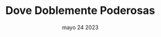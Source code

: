 ---
#vista previa
title: Dove Doblemente Poderosas
image: /img/works/3.jpg
category: TECNOLOGÍA
date: mayo 24 2023

#params
layout: "three"

#detalles completos
introTitle: <span class="mil-thin">El doble poder que</span> transforma

details:
    - label: "Cliente:"
      value: "Dove"

    - label: "Fecha:"
      value: "Octubre 2022"

    - label: "Campaña:"
      value: "Doblemente Poderosas"

# ✅ SECCIÓN VIDEO AÑADIDA

video:
    url: "/videos/proyecto-3/dove.mp4"
    thumbnail: "/videos/proyecto-3/dovebg.jpg"
    isLocal: true

description:
    enabled: 1
    title: Historias reales que inspiran
    content: "
      <p>Este proyecto refleja cómo la autenticidad y la confianza se transforman en un mensaje poderoso cuando se cuentan desde quienes lo viven. En el video, mujeres reales comparten con entusiasmo lo que significa para ellas cuidar su cabello con Dove y la seguridad de elegir un producto en el que confían desde siempre.</p> <p>Cada testimonio transmite emoción genuina. Las protagonistas no solo muestran resultados visibles, también expresan lo que la marca representa en su vida: una aliada constante y parte de su identidad. Frases como \"súper suavecito\" o \"de toda la vida\" se convierten en símbolos de cercanía y credibilidad, mostrando una conexión que va más allá de lo comercial.</p>
    "

gallery: 
    enabled: 1
    items:
        - image: /img/works/3/1.jpeg
          alt: "imagen"

        - image: /img/works/3/2.jpeg
          alt: "imagen"

        - image: /img/works/3/3.jpg
          alt: "imagen"

        - image: /img/works/3/4.jpg
          alt: "imagen"
---